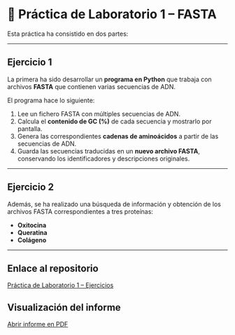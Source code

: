 # 🧬 Práctica de Laboratorio 1 – FASTA

Esta práctica ha consistido en dos partes:

---

## Ejercicio 1  
La primera ha sido desarrollar un **programa en Python** que trabaja con archivos **FASTA** que contienen varias secuencias de ADN.  

El programa hace lo siguiente:  
1. Lee un fichero FASTA con múltiples secuencias de ADN.  
2. Calcula el **contenido de GC (%)** de cada secuencia y mostrarlo por pantalla.  
3. Genera las correspondientes **cadenas de aminoácidos** a partir de las secuencias de ADN.  
4. Guarda las secuencias traducidas en un **nuevo archivo FASTA**, conservando los identificadores y descripciones originales.

---

## Ejercicio 2  
Además, se ha realizado una búsqueda de información y obtención de los archivos FASTA correspondientes a tres proteínas:  
- **Oxitocina**  
- **Queratina**  
- **Colágeno**

---

## Enlace al repositorio
[Práctica de Laboratorio 1 – Ejercicios](https://github.com/giselabcruz/pl_1_bio)

## Visualización del informe

[Abrir informe en PDF](Pr%C3%A1ctica_Lab1_BIO_GBC_DMF.pdf)  

<style>
.pdf-embed { position: relative; width: 100%; padding-top: 75%; }
.pdf-embed iframe, .pdf-embed object {
  position: absolute; top: 0; left: 0; width: 100%; height: 100%;
  border: 0;
}
</style>

<div class="pdf-embed">
  <object data="../Pr%C3%A1ctica_Lab1_BIO_GBC_DMF.pdf" type="application/pdf"></object>
</div>
